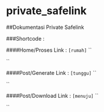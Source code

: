 # private_safelink

##Dokumentasi Private Safelink

###Shortcode :

####Home/Proses Link :
``
[rumah]
``
``
<?php echo do_shortcode('[rumah]') ?>
``

####Post/Generate Link :
``
[tunggu]
``
``
<?php echo do_shortcode('[tunggu]') ?>
``


####Post/Download Link :
``
[menuju]
``
``
<?php echo do_shortcode('[menuju]') ?>
``
